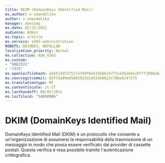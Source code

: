 ```yaml
---
title: DKIM (DomainKeys Identified Mail)
ms.author: v-smandalika
author: v-smandalika
manager: dansimp
ms.date: 02/22/2021
audience: Admin
ms.topic: article
ms.service: o365-administration
ROBOTS: NOINDEX, NOFOLLOW
localization_priority: Normal
ms.collection: Adm_O365
ms.custom:
- "9002531"
- "7375"
ms.openlocfilehash: a56513d727517a799f0a415b8bcb777cd2b26dec677f1990a6caf4b2090f660b
ms.sourcegitcommit: b5f7da89a650d2915dc652449623c78be6247175
ms.translationtype: MT
ms.contentlocale: it-IT
ms.lasthandoff: 08/05/2021
ms.locfileid: "54058906"
---
```

# <a name="dkim-domainkeys-identified-mail"></a>DKIM (DomainKeys Identified Mail)

DomainKeys Identified Mail (DKIM) è un protocollo che consente a un'organizzazione di assumersi la responsabilità della trasmissione di un messaggio in modo che possa essere verificato dai provider di cassette postali. Questa verifica è resa possibile tramite l'autenticazione crittografica.
